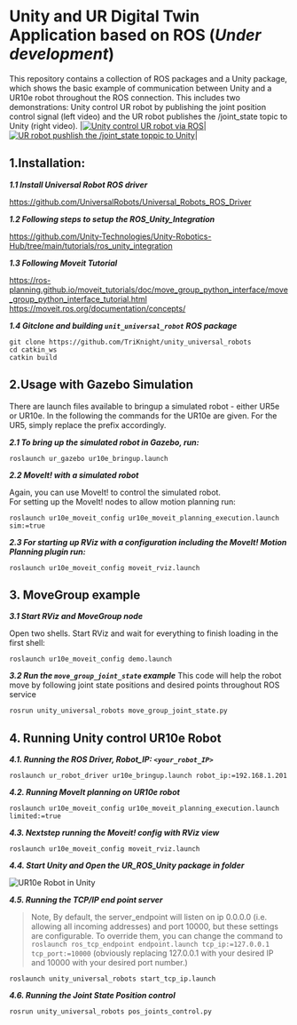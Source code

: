 # Unity and UR Digital Twin Application based on ROS (*Under development*)
This repository contains a collection of ROS packages and a Unity package, which shows the basic example of communication between Unity and a UR10e robot throughout the ROS connection. 
This includes two demonstrations: Unity control UR robot by publishing the joint position control signal (left video)  and the UR robot publishes the /joint_state topic to Unity (right video).
|[![Unity control UR robot via ROS](https://img.youtube.com/vi/s2j93Ihb4DU/sddefault.jpg)](https://www.youtube.com/watch?v=s2j93Ihb4DU&t=2s)|[![UR robot pushlish the /joint_state toppic to Unity](https://img.youtube.com/vi/X9TOy9JnVtA/sddefault.jpg)](https://www.youtube.com/watch?v=X9TOy9JnVtA)|

## 1.Installation: 
___1.1 Install Universal Robot ROS driver___ 

https://github.com/UniversalRobots/Universal_Robots_ROS_Driver

___1.2 Following steps to setup the ROS_Unity_Integration___

https://github.com/Unity-Technologies/Unity-Robotics-Hub/tree/main/tutorials/ros_unity_integration

___1.3 Following Moveit Tutorial___

https://ros-planning.github.io/moveit_tutorials/doc/move_group_python_interface/move_group_python_interface_tutorial.html
https://moveit.ros.org/documentation/concepts/

___1.4 Gitclone and building ```unit_universal_robot``` ROS package___

```
git clone https://github.com/TriKnight/unity_universal_robots
cd catkin_ws
catkin build
```



## 2.Usage with Gazebo Simulation 
There are launch files available to bringup a simulated robot - either UR5e or UR10e.  In the following the commands for the UR10e are given. For the UR5, simply replace the prefix accordingly.  

___2.1 To bring up the simulated robot in Gazebo, run:___

```roslaunch ur_gazebo ur10e_bringup.launch```


___2.2 MoveIt! with a simulated robot___  

Again, you can use MoveIt! to control the simulated robot.  
For setting up the MoveIt! nodes to allow motion planning run:


```roslaunch ur10e_moveit_config ur10e_moveit_planning_execution.launch sim:=true```


___2.3 For starting up RViz with a configuration including the MoveIt! Motion Planning plugin run:___


```roslaunch ur10e_moveit_config moveit_rviz.launch```


## 3. MoveGroup example 
___3.1 Start RViz and MoveGroup node___

Open two shells. Start RViz and wait for everything to finish loading in the first shell:
```
roslaunch ur10e_moveit_config demo.launch
```

___3.2 Run the ```move_group_joint_state``` example___
This code will help the robot move by following joint state positions and desired points throughout ROS service
```
rosrun unity_universal_robots move_group_joint_state.py
```

## 4. Running Unity control UR10e Robot

___4.1. Running the ROS Driver, Robot_IP: ```<your_robot_IP>```___
```
roslaunch ur_robot_driver ur10e_bringup.launch robot_ip:=192.168.1.201 
```

___4.2. Running MoveIt planning on UR10e robot___
```
roslaunch ur10e_moveit_config ur10e_moveit_planning_execution.launch limited:=true 
```

___4.3. Nextstep running the Moveit! config with RViz view___
```
roslaunch ur10e_moveit_config moveit_rviz.launch
```

___4.4. Start Unity and Open the UR_ROS_Unity package in folder___

![UR10e Robot in Unity](./fig/Unity.png)

___4.5. Running the TCP/IP end point server___

>Note, By default, the server_endpoint will listen on ip 0.0.0.0 (i.e. allowing all incoming addresses) and port 10000, but these settings are configurable. To override them, you can change the command to ```roslaunch ros_tcp_endpoint endpoint.launch tcp_ip:=127.0.0.1 tcp_port:=10000``` (obviously replacing 127.0.0.1 with your desired IP and 10000 with your desired port number.)

```
roslaunch unity_universal_robots start_tcp_ip.launch
```

___4.6. Running the Joint State Position control___
```
rosrun unity_universal_robots pos_joints_control.py
```


